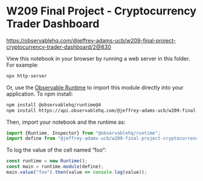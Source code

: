 # W209 Final Project - Cryptocurrency Trader Dashboard

https://observablehq.com/@jeffrey-adams-ucb/w209-final-project-cryptocurrency-trader-dashboard/2@830

View this notebook in your browser by running a web server in this folder. For
example:

~~~sh
npx http-server
~~~

Or, use the [Observable Runtime](https://github.com/observablehq/runtime) to
import this module directly into your application. To npm install:

~~~sh
npm install @observablehq/runtime@4
npm install https://api.observablehq.com/@jeffrey-adams-ucb/w209-final-project-cryptocurrency-trader-dashboard/2.tgz?v=3
~~~

Then, import your notebook and the runtime as:

~~~js
import {Runtime, Inspector} from "@observablehq/runtime";
import define from "@jeffrey-adams-ucb/w209-final-project-cryptocurrency-trader-dashboard/2";
~~~

To log the value of the cell named “foo”:

~~~js
const runtime = new Runtime();
const main = runtime.module(define);
main.value("foo").then(value => console.log(value));
~~~

